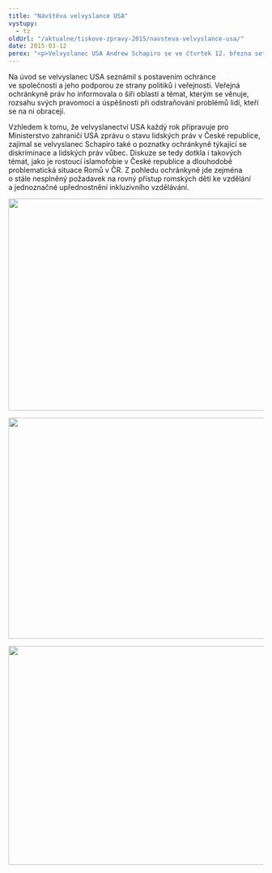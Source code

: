 ```yaml
---
title: "Návštěva velvyslance USA"
vystupy:
  - tz
oldUrl: "/aktualne/tiskove-zpravy-2015/navsteva-velvyslance-usa/"
date: 2015-03-12
perex: "<p>Velvyslanec USA Andrew Schapiro se ve čtvrtek 12. března setkal s veřejnou ochránkyní práv Annou Šabatovou, aby se seznámil s její činností a jejím pohledem na některá lidskoprávní témata.</p>"
---
```


<!-- imported from the old website -->

<p>Na úvod se velvyslanec USA seznámil s postavením ochránce ve společnosti a jeho podporou ze strany politiků i veřejnosti. Veřejná ochránkyně práv ho informovala o šíři oblastí a témat, kterým se věnuje, rozsahu svých pravomocí a úspěšnosti při odstraňování problémů lidí, kteří se na ni obracejí. </p><p>Vzhledem k tomu, že velvyslanectví USA každý rok připravuje pro Ministerstvo zahraničí USA zprávu o stavu lidských práv v České republice, zajímal se velvyslanec Schapiro také o poznatky ochránkyně týkající se diskriminace a lidských práv vůbec. Diskuze se tedy dotkla i takových témat, jako je rostoucí islamofobie v České republice a dlouhodobě problematická situace Romů v ČR. Z pohledu ochránkyně jde zejména o stále nesplněný požadavek na rovný přístup romských dětí ke vzdělání a jednoznačné upřednostnění inkluzivního vzdělávání.</p><p><img src="/uploads-import/uploads/RTEmagicC_usa-01-web.jpg.jpg" height="418" width="626" alt="" /></p><p><img src="/uploads-import/uploads/RTEmagicC_usa-03-web.jpg.jpg" height="436" width="622" alt="" /></p><p><img src="/uploads-import/uploads/RTEmagicC_usa-02-web.jpg.jpg" height="432" width="622" alt="" /></p>
